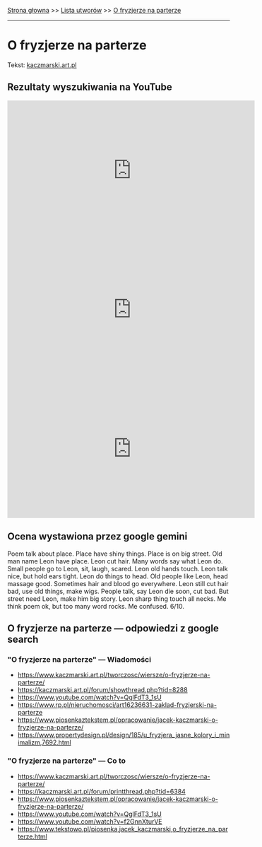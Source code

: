 [Strona głowna](../index.md) >> [Lista utworów](../list.md) >> [O fryzjerze na parterze](359.md)

---

# O fryzjerze na parterze

Tekst: [kaczmarski.art.pl](https://www.kaczmarski.art.pl/tworczosc/wiersze/o-fryzjerze-na-parterze/)

## Rezultaty wyszukiwania na YouTube

<iframe width="560" height="315" src="https://www.youtube.com/embed/QglFdT3_1sU?si=IdontcarewhotheIRSsendsImnotpayingtaxes" title="YouTube video player" frameborder="0" allow="accelerometer; autoplay; clipboard-write; encrypted-media; gyroscope; picture-in-picture; web-share" referrerpolicy="strict-origin-when-cross-origin" allowfullscreen></iframe>

<iframe width="560" height="315" src="https://www.youtube.com/embed/E-NF1HyBehk?si=IdontcarewhotheIRSsendsImnotpayingtaxes" title="YouTube video player" frameborder="0" allow="accelerometer; autoplay; clipboard-write; encrypted-media; gyroscope; picture-in-picture; web-share" referrerpolicy="strict-origin-when-cross-origin" allowfullscreen></iframe>

<iframe width="560" height="315" src="https://www.youtube.com/embed/9WsIX8qMF8w?si=IdontcarewhotheIRSsendsImnotpayingtaxes" title="YouTube video player" frameborder="0" allow="accelerometer; autoplay; clipboard-write; encrypted-media; gyroscope; picture-in-picture; web-share" referrerpolicy="strict-origin-when-cross-origin" allowfullscreen></iframe>

## Ocena wystawiona przez google gemini

Poem talk about place. Place have shiny things. Place is on big street. Old man name Leon have place. Leon cut hair. Many words say what Leon do. Small people go to Leon, sit, laugh, scared. Leon old hands touch. Leon talk nice, but hold ears tight. Leon do things to head. Old people like Leon, head massage good. Sometimes hair and blood go everywhere. Leon still cut hair bad, use old things, make wigs. People talk, say Leon die soon, cut bad. But street need Leon, make him big story. Leon sharp thing touch all necks. Me think poem ok, but too many word rocks. Me confused. 6/10.


## O fryzjerze na parterze — odpowiedzi z google search

### "O fryzjerze na parterze" — Wiadomości

 - <https://www.kaczmarski.art.pl/tworczosc/wiersze/o-fryzjerze-na-parterze/>
 - <https://kaczmarski.art.pl/forum/showthread.php?tid=8288>
 - <https://www.youtube.com/watch?v=QglFdT3_1sU>
 - <https://www.rp.pl/nieruchomosci/art16236631-zaklad-fryzjerski-na-parterze>
 - <https://www.piosenkaztekstem.pl/opracowanie/jacek-kaczmarski-o-fryzjerze-na-parterze/>
 - <https://www.propertydesign.pl/design/185/u_fryzjera_jasne_kolory_i_minimalizm,7692.html>

### "O fryzjerze na parterze" — Co to

 - <https://www.kaczmarski.art.pl/tworczosc/wiersze/o-fryzjerze-na-parterze/>
 - <https://kaczmarski.art.pl/forum/printthread.php?tid=6384>
 - <https://www.piosenkaztekstem.pl/opracowanie/jacek-kaczmarski-o-fryzjerze-na-parterze/>
 - <https://www.youtube.com/watch?v=QglFdT3_1sU>
 - <https://www.youtube.com/watch?v=f2GnnXturVE>
 - <https://www.tekstowo.pl/piosenka,jacek_kaczmarski,o_fryzjerze_na_parterze.html>


